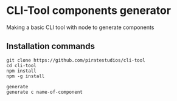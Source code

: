 # CLI-Tool components generator
Making a basic CLI tool with node to generate components 

## Installation commands

```
git clone https://github.com/piratestudios/cli-tool
cd cli-tool
npm install
npm -g install
```

```
generate
generate c name-of-component
```